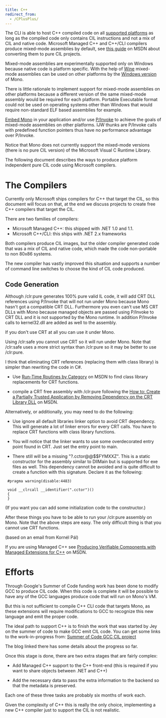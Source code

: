 ```yaml
---
title: C++
redirect_from:
  - /CPlusPlus/
---
```


The CLI is able to host C++ compiled code on all [supported platforms](/docs/about-mono/supported-platforms/) as long as the compiled code only contains CIL instructions and not a mix of CIL and native code. Microsoft Managed C++ and C++/CLI compilers produce mixed-mode assemblies by default, see [this guide](https://msdn.microsoft.com/en-us/library/t337zeha.aspx) on MSDN about converting them to pure CIL projects.

Mixed-mode assemblies are experimentally supported only on Windows because native code is platform specific. With the help of [Wine](http://www.winehq.org/) mixed-mode assemblies can be used on other platforms by the [Windows version](/docs/getting-started/install/windows/) of Mono.

There is little rationale to implement support for mixed-mode assemblies on other platforms because a different version of the same mixed-mode assembly would be required for each platform. Portable Executable format could not be used on operating systems other than Windows that would require non-standard ELF based assemblies for example.

[Embed Mono](/docs/advanced/embedding/) in your application and/or use [P/Invoke](/docs/advanced/pinvoke/) to achieve the goals of mixed-mode assemblies on other platforms. IJW thunks are P/Invoke calls with predefined function pointers thus have no performance advantage over P/Invoke.

Notice that Mono does not currently support the mixed-mode versions (there is no pure CIL version) of the Microsoft Visual C Runtime Library.

The following document describes the ways to produce platform independent pure CIL code using Microsoft compilers.

The Compilers
=============

Currently only Microsoft ships compilers for C++ that target the CIL, so this document will focus on that, at the end we discuss projects to create free C++ compilers that target the CIL.

There are two families of compilers:

-   Microsoft Managed C++: this shipped with .NET 1.0 and 1.1.
-   Microsoft C++/CLI: this ships with .NET 2.x frameworks

Both compilers produce CIL images, but the older compiler generated code that was a mix of CIL and native code, which made the code non-portable to non 80x86 systems.

The new compiler has vastly improved this situation and supports a number of command line switches to choose the kind of CIL code produced.

Code Generation
---------------

Although /clr:pure generates 100% pure valid IL code, it will add CRT DLL references using P/Invoke that will not run under Mono because Mono hasn't got a compatible CRT DLL. Furthermore you even can't use MS CRT DLLs with Mono because managed objects are passed using P/Invoke to CRT DLL and it is not supported by the Mono runtime. In addition P/Invoke calls to kernel32.dll are added as well to the assembly.

If you don't use CRT at all you can use it under Mono.

Using /clr:safe you cannot use CRT so it will run under Mono. Note that /clr:safe uses a more strict syntax than /clr:pure so it may be better to use /clr:pure.

I think that eliminating CRT references (replacing them with class library) is simpler than rewriting the code in C#.

-   Use [Run-Time Routines by Category](http://msdn.microsoft.com/en-us/library/2aza74he.aspx) on MSDN to find class library replacements for CRT functions.

-   compile a CRT free assembly with /clr:pure following the [How to: Create a Partially Trusted Application by Removing Dependency on the CRT Library DLL](http://msdn.microsoft.com/en-us/library/ms235238.aspx) on MSDN.

Alternatively, or additionally, you may need to do the following:

-   Use ignore all default libraries linker option to avoid CRT dependency. This will generate a lot of linker errors for every CRT calls. You have to replace CRT functions with class library functions.

-   You will notice that the linker wants to use some overdecorated entry point found in CRT. Just set the entry point to main.

-   There still will be a missing "?.cctor@@\$\$FYMXXZ". This is a static constructor for the assembly similar to DllMain but is supported for exe files as well. This dependency cannot be avoided and is quite difficult to create a function with this signature. Declare it as the following:

<!-- -->

     #pragma warning(disable:4483)

     void __clrcall __identifier(".cctor")()
     {
     }

(If you want you can add some initialization code to the constructor.)

After these things you have to be able to run your /clr:pure assembly on Mono. Note that the above steps are easy. The only difficult thing is that you cannot use CRT functions.

(based on an email from Kornél Pál)

If you are using Managed C++ see [Producing Verifiable Components with Managed Extensions for C++](http://msdn.microsoft.com/en-us/library/ms384352.aspx) on MSDN.

Efforts
=======

Through Google's Summer of Code funding work has been done to modify GCC to produce CIL code. When this code is complete it will be possible to have any of the GCC languages produce code that will run on Mono's VM.

But this is not sufficient to compile C++ CLI code that targets Mono, as these extensions will require modifications to GCC to recognize this new language and emit the proper code.

The ideal path to support C++ is to finish the work that was started by Jey on the summer of code to make GCC emit CIL code. You can get some links to the work-in-progress from: [Summer of Code GCC CIL project](/archived/summer2005#gcc-cil)

The blog linked there has some details about the progress so far.

Once this stage is done, there are two extra stages that are fairly complex:

-   Add Managed C++ support to the C++ front-end (this is required if you want to share objects between .NET and C++)

-   Add the necessary data to pass the extra information to the backend so that the metadata is preserved.

Each one of these three tasks are probably six months of work each.

Given the complexity of C++ this is really the only choice, implementing a new C++ compiler just to support the CIL is not realistic.

